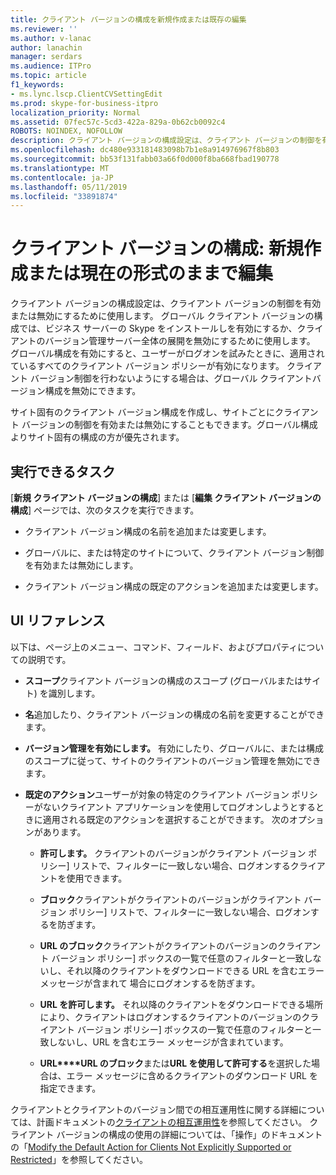 ```yaml
---
title: クライアント バージョンの構成を新規作成または既存の編集
ms.reviewer: ''
ms.author: v-lanac
author: lanachin
manager: serdars
ms.audience: ITPro
ms.topic: article
f1_keywords:
- ms.lync.lscp.ClientCVSettingEdit
ms.prod: skype-for-business-itpro
localization_priority: Normal
ms.assetid: 07fec57c-5cd3-422a-829a-0b62cb0092c4
ROBOTS: NOINDEX, NOFOLLOW
description: クライアント バージョンの構成設定は、クライアント バージョンの制御を有効または無効にするために使用します。 グローバル クライアント バージョンの構成では、ビジネス サーバーの Skype をインストールしを有効にするか、クライアントのバージョン管理サーバー全体の展開を無効にするために使用します。 グローバル構成を有効にすると、ユーザーがログオンを試みたときに、適用されているすべてのクライアント バージョン ポリシーが有効になります。 クライアント バージョン制御を行わないようにする場合は、グローバル クライアントバージョン構成を無効にできます。
ms.openlocfilehash: dc480e933181483098b7b1e8a914976967f8b803
ms.sourcegitcommit: bb53f131fabb03a66f0d000f8ba668fbad190778
ms.translationtype: MT
ms.contentlocale: ja-JP
ms.lasthandoff: 05/11/2019
ms.locfileid: "33891874"
---
```

# <a name="client-version-configuration-create-new-or-edit-existing"></a>クライアント バージョンの構成: 新規作成または現在の形式のままで編集

クライアント バージョンの構成設定は、クライアント バージョンの制御を有効または無効にするために使用します。 グローバル クライアント バージョンの構成では、ビジネス サーバーの Skype をインストールしを有効にするか、クライアントのバージョン管理サーバー全体の展開を無効にするために使用します。 グローバル構成を有効にすると、ユーザーがログオンを試みたときに、適用されているすべてのクライアント バージョン ポリシーが有効になります。 クライアント バージョン制御を行わないようにする場合は、グローバル クライアントバージョン構成を無効にできます。

サイト固有のクライアント バージョン構成を作成し、サイトごとにクライアント バージョンの制御を有効または無効にすることもできます。グローバル構成よりサイト固有の構成の方が優先されます。

## <a name="tasks-you-can-perform"></a>実行できるタスク

[**新規 クライアント バージョンの構成**] または [**編集 クライアント バージョンの構成**] ページでは、次のタスクを実行できます。

- クライアント バージョン構成の名前を追加または変更します。

- グローバルに、または特定のサイトについて、クライアント バージョン制御を有効または無効にします。

- クライアント バージョン構成の既定のアクションを追加または変更します。

## <a name="ui-reference"></a>UI リファレンス

以下は、ページ上のメニュー、コマンド、フィールド、およびプロパティについての説明です。

- **スコープ**クライアント バージョンの構成のスコープ (グローバルまたはサイト) を識別します。

- **名**追加したり、クライアント バージョンの構成の名前を変更することができます。

- **バージョン管理を有効にします。** 有効にしたり、グローバルに、または構成のスコープに従って、サイトのクライアントのバージョン管理を無効にできます。

- **既定のアクション**ユーザーが対象の特定のクライアント バージョン ポリシーがないクライアント アプリケーションを使用してログオンしようとするときに適用される既定のアクションを選択することができます。 次のオプションがあります。

  - **許可します。** クライアントのバージョンがクライアント バージョン ポリシー] リストで、フィルターに一致しない場合、ログオンするクライアントを使用できます。

  - **ブロック**クライアントがクライアントのバージョンがクライアント バージョン ポリシー] リストで、フィルターに一致しない場合、ログオンするを防ぎます。

  - **URL のブロック**クライアントがクライアントのバージョンのクライアント バージョン ポリシー] ボックスの一覧で任意のフィルターと一致しないし、それ以降のクライアントをダウンロードできる URL を含むエラー メッセージが含まれて 場合にログオンするを防ぎます。

  - **URL を許可します。** それ以降のクライアントをダウンロードできる場所により、クライアントはログオンするクライアントのバージョンのクライアント バージョン ポリシー] ボックスの一覧で任意のフィルターと一致しないし、URL を含むエラー メッセージが含まれています。

  - **URL****URL のブロック**または**URL を使用して許可する**を選択した場合は、エラー メッセージに含めるクライアントのダウンロード URL を指定できます。

クライアントとクライアントのバージョン間での相互運用性に関する詳細については、計画ドキュメントの[クライアントの相互運用性](https://technet.microsoft.com/library/0f126571-91a2-45d5-855c-1e4ddb45fc04.aspx)を参照してください。 クライアント バージョンの構成の使用の詳細については、「操作」のドキュメントの「[Modify the Default Action for Clients Not Explicitly Supported or Restricted](https://technet.microsoft.com/library/548dd0f5-62fe-4c3f-8952-2b9fd4c5fff3.aspx)」を参照してください。

